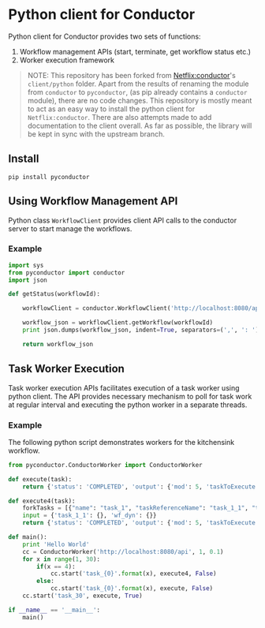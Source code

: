 # Python client for Conductor
Python client for Conductor provides two sets of functions:

1. Workflow management APIs (start, terminate, get workflow status etc.)
2. Worker execution framework

> NOTE: This repository has been forked from [Netflix:conductor](https://github.com/Netflix/conductor)'s
> `client/python` folder. Apart from the results of renaming the module from `conductor` to `pyconductor`,
> (as pip already contains a `conductor` module), there are no code changes. This repository is mostly meant
> to act as an easy way to install the python client for `Netflix:conductor`. There are also attempts made
> to add documentation to the client overall. As far as possible, the library will be kept in sync with
> the upstream branch.

## Install

```shell
pip install pyconductor
```

## Using Workflow Management API
Python class ```WorkflowClient``` provides client API calls to the conductor server to start manage the workflows.

### Example

```python
import sys
from pyconductor import conductor
import json

def getStatus(workflowId):

	workflowClient = conductor.WorkflowClient('http://localhost:8080/api')

	workflow_json = workflowClient.getWorkflow(workflowId)
	print json.dumps(workflow_json, indent=True, separators=(',', ': '))

	return workflow_json

```

## Task Worker Execution
Task worker execution APIs facilitates execution of a task worker using python client.
The API provides necessary mechanism to poll for task work at regular interval and executing the python worker in a separate threads.

### Example
The following python script demonstrates workers for the kitchensink workflow.

```python
from pyconductor.ConductorWorker import ConductorWorker

def execute(task):
	return {'status': 'COMPLETED', 'output': {'mod': 5, 'taskToExecute': 'task_1', 'oddEven': 0}, 'logs': ['one', 'two']}

def execute4(task):
	forkTasks = [{"name": "task_1", "taskReferenceName": "task_1_1", "type": "SIMPLE"},{"name": "sub_workflow_4", "taskReferenceName": "wf_dyn", "type": "SUB_WORKFLOW", "subWorkflowParam": {"name": "sub_flow_1"}}];
	input = {'task_1_1': {}, 'wf_dyn': {}}
	return {'status': 'COMPLETED', 'output': {'mod': 5, 'taskToExecute': 'task_1', 'oddEven': 0, 'dynamicTasks': forkTasks, 'inputs': input}}

def main():
	print 'Hello World'
	cc = ConductorWorker('http://localhost:8080/api', 1, 0.1)
	for x in range(1, 30):
		if(x == 4):
			cc.start('task_{0}'.format(x), execute4, False)
		else:
			cc.start('task_{0}'.format(x), execute, False)
	cc.start('task_30', execute, True)

if __name__ == '__main__':
    main()
```
